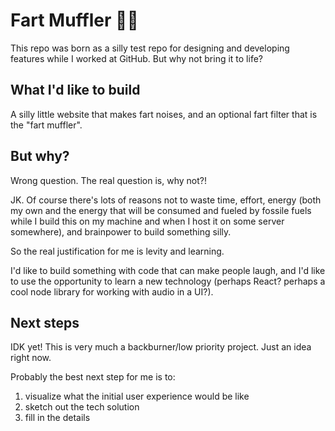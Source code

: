 # Fart Muffler 💨:dash:

This repo was born as a silly test repo for designing and developing features while I worked at GitHub. But why not bring it to life?

## What I'd like to build

A silly little website that makes fart noises, and an optional fart filter that is the "fart muffler".

## But why?

Wrong question. The real question is, why not?!

JK. Of course there's lots of reasons not to waste time, effort, energy (both my own and the energy that will be consumed and fueled by fossile fuels while I build this on my machine and when I host it on some server somewhere), and brainpower to build something silly.

So the real justification for me is levity and learning.

I'd like to build something with code that can make people laugh, and I'd like to use the opportunity to learn a new technology (perhaps React? perhaps a cool node library for working with audio in a UI?).

## Next steps

IDK yet! This is very much a backburner/low priority project. Just an idea right now.

Probably the best next step for me is to:
1. visualize what the initial user experience would be like
2. sketch out the tech solution
3. fill in the details
